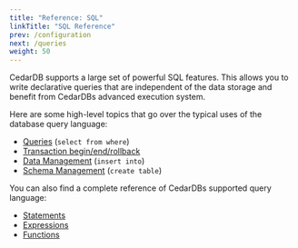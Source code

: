 ```yaml
---
title: "Reference: SQL"
linkTitle: "SQL Reference"
prev: /configuration
next: /queries
weight: 50
---
```


CedarDB supports a large set of powerful SQL features.
This allows you to write declarative queries that are independent of the data storage and benefit from CedarDBs
advanced execution system.

Here are some high-level topics that go over the typical uses of the database query language:

* [Queries](queries) (`select from where`)
* [Transaction begin/end/rollback](transaction)
* [Data Management](statements/insert) (`insert into`)
* [Schema Management](statements/createtable) (`create table`)

You can also find a complete reference of CedarDBs supported query language:
* [Statements](./statements)
* [Expressions](./expressions)
* [Functions](./functions)
